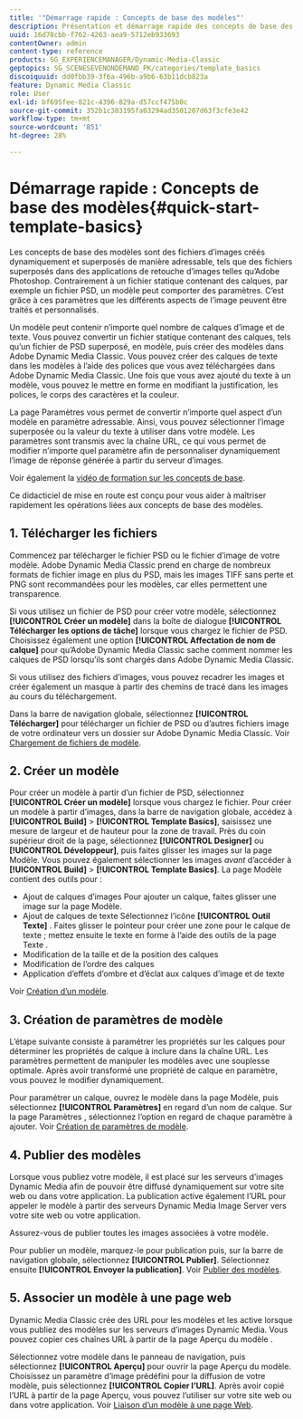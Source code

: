 ```yaml
---
title: '"Démarrage rapide : Concepts de base des modèles"'
description: Présentation et démarrage rapide des concepts de base des modèles pour vous aider à démarrer rapidement dans Adobe Dynamic Media Classic.
uuid: 16d78cbb-f762-4263-aea9-5712eb933693
contentOwner: admin
content-type: reference
products: SG_EXPERIENCEMANAGER/Dynamic-Media-Classic
geptopics: SG_SCENESEVENONDEMAND_PK/categories/template_basics
discoiquuid: dd0fbb39-3f6a-496b-a9b6-63b11dcb823a
feature: Dynamic Media Classic
role: User
exl-id: bf695fee-821c-4396-829a-d57ccf475b0c
source-git-commit: 352b1c383195fa03294ad3501207d63f3cfe3e42
workflow-type: tm+mt
source-wordcount: '851'
ht-degree: 28%

---
```


# Démarrage rapide : Concepts de base des modèles{#quick-start-template-basics}

Les concepts de base des modèles sont des fichiers d’images créés dynamiquement et superposés de manière adressable, tels que des fichiers superposés dans des applications de retouche d’images telles qu’Adobe Photoshop. Contrairement à un fichier statique contenant des calques, par exemple un fichier PSD, un modèle peut comporter des paramètres. C’est grâce à ces paramètres que les différents aspects de l’image peuvent être traités et personnalisés.

Un modèle peut contenir n’importe quel nombre de calques d’image et de texte. Vous pouvez convertir un fichier statique contenant des calques, tels qu’un fichier de PSD superposé, en modèle, puis créer des modèles dans Adobe Dynamic Media Classic. Vous pouvez créer des calques de texte dans les modèles à l’aide des polices que vous avez téléchargées dans Adobe Dynamic Media Classic. Une fois que vous avez ajouté du texte à un modèle, vous pouvez le mettre en forme en modifiant la justification, les polices, le corps des caractères et la couleur.

La page Paramètres vous permet de convertir n’importe quel aspect d’un modèle en paramètre adressable. Ainsi, vous pouvez sélectionner l’image superposée ou la valeur du texte à utiliser dans votre modèle. Les paramètres sont transmis avec la chaîne URL, ce qui vous permet de modifier n’importe quel paramètre afin de personnaliser dynamiquement l’image de réponse générée à partir du serveur d’images.

Voir également la [vidéo de formation sur les concepts de base](https://s7d5.scene7.com/s7viewers/html5/VideoViewer.html?videoserverurl=https://s7d5.scene7.com/is/content/&amp;emailurl=https://s7d5.scene7.com/s7/emailFriend&amp;serverUrl=https://s7d5.scene7.com/is/image/&amp;config=Scene7SharedAssets/Universal_HTML5_Video&amp;contenturl=https://s7d5.scene7.com/skins/&amp;asset=S7tutorials/553_Template%20Basics_converted%20renamed_Dynamic%20Banners-AVS).

Ce didacticiel de mise en route est conçu pour vous aider à maîtriser rapidement les opérations liées aux concepts de base des modèles.

## 1. Télécharger les fichiers

Commencez par télécharger le fichier PSD ou le fichier d’image de votre modèle. Adobe Dynamic Media Classic prend en charge de nombreux formats de fichier image en plus du PSD, mais les images TIFF sans perte et PNG sont recommandées pour les modèles, car elles permettent une transparence.

Si vous utilisez un fichier de PSD pour créer votre modèle, sélectionnez **[!UICONTROL Créer un modèle]** dans la boîte de dialogue **[!UICONTROL Télécharger les options de tâche]** lorsque vous chargez le fichier de PSD. Choisissez également une option **[!UICONTROL Affectation de nom de calque]** pour qu’Adobe Dynamic Media Classic sache comment nommer les calques de PSD lorsqu’ils sont chargés dans Adobe Dynamic Media Classic.

Si vous utilisez des fichiers d’images, vous pouvez recadrer les images et créer également un masque à partir des chemins de tracé dans les images au cours du téléchargement.

Dans la barre de navigation globale, sélectionnez **[!UICONTROL Télécharger]** pour télécharger un fichier de PSD ou d’autres fichiers image de votre ordinateur vers un dossier sur Adobe Dynamic Media Classic. Voir [Chargement de fichiers de modèle](uploading-template-files.md#uploading_template_files).

## 2. Créer un modèle

Pour créer un modèle à partir d’un fichier de PSD, sélectionnez **[!UICONTROL Créer un modèle]** lorsque vous chargez le fichier. Pour créer un modèle à partir d’images, dans la barre de navigation globale, accédez à **[!UICONTROL Build]** > **[!UICONTROL Template Basics]**, saisissez une mesure de largeur et de hauteur pour la zone de travail. Près du coin supérieur droit de la page, sélectionnez **[!UICONTROL Designer]** ou **[!UICONTROL Développeur]**, puis faites glisser les images sur la page Modèle. Vous pouvez également sélectionner les images *avant* d’accéder à **[!UICONTROL Build]** > **[!UICONTROL Template Basics]**. La page Modèle contient des outils pour :

* Ajout de calques d’images Pour ajouter un calque, faites glisser une image sur la page Modèle.
* Ajout de calques de texte Sélectionnez l’icône **[!UICONTROL Outil Texte]** . Faites glisser le pointeur pour créer une zone pour le calque de texte ; mettez ensuite le texte en forme à l’aide des outils de la page Texte .
* Modification de la taille et de la position des calques
* Modification de l’ordre des calques
* Application d’effets d’ombre et d’éclat aux calques d’image et de texte 

Voir [Création d’un modèle](creating-template.md#creating_a_template).

## 3. Création de paramètres de modèle

L’étape suivante consiste à paramétrer les propriétés sur les calques pour déterminer les propriétés de calque à inclure dans la chaîne URL. Les paramètres permettent de manipuler les modèles avec une souplesse optimale. Après avoir transformé une propriété de calque en paramètre, vous pouvez le modifier dynamiquement.

Pour paramétrer un calque, ouvrez le modèle dans la page Modèle, puis sélectionnez **[!UICONTROL Paramètres]** en regard d’un nom de calque. Sur la page Paramètres , sélectionnez l’option en regard de chaque paramètre à ajouter. Voir [Création de paramètres de modèle](creating-template-parameters.md#creating_template_parameters).

## 4. Publier des modèles

Lorsque vous publiez votre modèle, il est placé sur les serveurs d’images Dynamic Media afin de pouvoir être diffusé dynamiquement sur votre site web ou dans votre application. La publication active également l’URL pour appeler le modèle à partir des serveurs Dynamic Media Image Server vers votre site web ou votre application.

Assurez-vous de publier toutes les images associées à votre modèle.

Pour publier un modèle, marquez-le pour publication puis, sur la barre de navigation globale, sélectionnez **[!UICONTROL Publier]**. Sélectionnez ensuite **[!UICONTROL Envoyer la publication]**. Voir [Publier des modèles](publishing-templates.md#publishing_templates).

## 5. Associer un modèle à une page web

Dynamic Media Classic crée des URL pour les modèles et les active lorsque vous publiez des modèles sur les serveurs d’images Dynamic Media. Vous pouvez copier ces chaînes URL à partir de la page Aperçu du modèle .

Sélectionnez votre modèle dans le panneau de navigation, puis sélectionnez **[!UICONTROL Aperçu]** pour ouvrir la page Aperçu du modèle. Choisissez un paramètre d’image prédéfini pour la diffusion de votre modèle, puis sélectionnez **[!UICONTROL Copier l’URL]**. Après avoir copié l’URL à partir de la page Aperçu, vous pouvez l’utiliser sur votre site web ou dans votre application. Voir [Liaison d’un modèle à une page Web](linking-template-web-page.md#linking_a_template_to_a_web_page).
